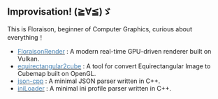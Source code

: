 ## Improvisation! (≧∀≦)ゞ
This is Floraison, beginner of Computer Graphics, curious about everything！
- <a href="https://github.com/LesFloraison/FloraisonRender"><font color="#4682B4">FloraisonRender</font></a> : A modern real-time GPU-driven renderer built on Vulkan.
- <a href="https://github.com/LesFloraison/equirectangular2cube"><font color="#4682B4">equirectangular2cube</font></a> : A tool for convert Equirectangular Image to Cubemap built on OpenGL.
- <a href="https://github.com/LesFloraison/json-cpp"><font color="#4682B4">json-cpp</font></a> : A minimal JSON parser written in C++.
- <a href="https://github.com/LesFloraison/iniLoader"><font color="#4682B4">iniLoader</font></a> : A minimal ini profile parser written in C++.
<!--
**LesFloraison/LesFloraison** is a ✨ _special_ ✨ repository because its `README.md` (this file) appears on your GitHub profile.

Here are some ideas to get you started:

- 🔭 I’m currently working on ...
- 🌱 I’m currently learning ...
- 👯 I’m looking to collaborate on ...
- 🤔 I’m looking for help with ...
- 💬 Ask me about ...
- 📫 How to reach me: ...
- 😄 Pronouns: ...
- ⚡ Fun fact: ...
-->

